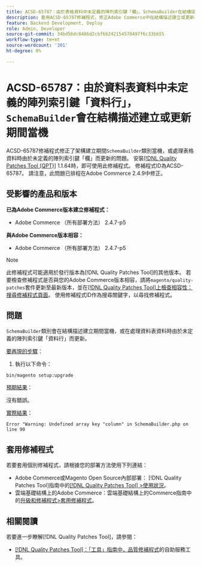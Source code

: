 ```yaml
---
title: ACSD-65787：由於表格資料中未定義的陣列索引鍵「欄」，SchemaBuilder在結構描述建立或更新期間當機
description: 套用ACSD-65787修補程式，修正Adobe Commerce中在結構描述建立或更新期間，由於處理表格資料時未定義的陣列索引鍵「欄」而SchemaBuilder類別當機的問題。
feature: Backend Development, Deploy
role: Admin, Developer
source-git-commit: 34bd56dc0486d2cbf6b242154570497f6c33bb55
workflow-type: tm+mt
source-wordcount: '301'
ht-degree: 0%

---
```



# ACSD-65787：由於資料表資料中未定義的陣列索引鍵「資料行」，`SchemaBuilder`會在結構描述建立或更新期間當機

ACSD-65787修補程式修正了架構建立期間`SchemaBuilder`類別當機，或處理表格資料時由於未定義的陣列索引鍵「欄」而更新的問題。 安裝[[!DNL Quality Patches Tool (QPT)]](/help/tools/quality-patches-tool/quality-patches-tool-to-self-serve-quality-patches.md) 1.1.64時，即可使用此修補程式。 修補程式ID為ACSD-65787。 請注意，此問題已排程在Adobe Commerce 2.4.9中修正。

## 受影響的產品和版本

**已為Adobe Commerce版本建立修補程式：**

* Adobe Commerce （所有部署方法） 2.4.7-p5

**與Adobe Commerce版本相容：**

* Adobe Commerce （所有部署方法） 2.4.7-p5

>[!NOTE]
>
>此修補程式可能適用於發行版本為[!DNL Quality Patches Tool]的其他版本。 若要檢查修補程式是否與您的Adobe Commerce版本相容，請將`magento/quality-patches`套件更新至最新版本，並在[[!DNL Quality Patches Tool]上檢查相容性：搜尋修補程式頁面](https://experienceleague.adobe.com/tools/commerce-quality-patches/index.html?lang=zh-Hant)。 使用修補程式ID作為搜尋關鍵字，以尋找修補程式。

## 問題

`SchemaBuilder`類別會在結構描述建立期間當機，或在處理資料表資料時由於未定義的陣列索引鍵「資料行」而更新。

<u>要再現的步驟</u>：

1. 執行以下命令：

```
bin/magento setup:upgrade
```

<u>預期結果</u>：

沒有錯誤。

<u>實際結果</u>：

```
Error "Warning: Undefined array key "column" in SchemaBuilder.php on line 90
```

## 套用修補程式

若要套用個別修補程式，請根據您的部署方法使用下列連結：

* Adobe Commerce或Magento Open Source內部部署： [!DNL Quality Patches Tool]指南中的[[!DNL Quality Patches Tool] >使用狀況](/help/tools/quality-patches-tool/usage.md)。
* 雲端基礎結構上的Adobe Commerce：雲端基礎結構上的Commerce指南中的[升級和修補程式>套用修補程式](https://experienceleague.adobe.com/docs/commerce-cloud-service/user-guide/develop/upgrade/apply-patches.html?lang=zh-Hant)。

## 相關閱讀

若要進一步瞭解[!DNL Quality Patches Tool]，請參閱：

* [[!DNL Quality Patches Tool]：「工具」指南中，品質修補程式](/help/tools/quality-patches-tool/quality-patches-tool-to-self-serve-quality-patches.md)的自助服務工具。
